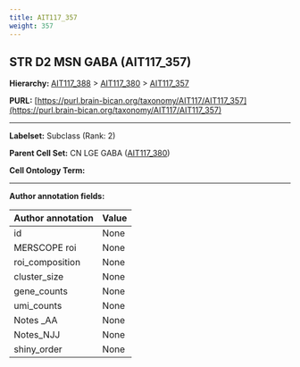 ```yaml
---
title: AIT117_357
weight: 357
---
```

## STR D2 MSN GABA (AIT117_357)
<b>Hierarchy: </b>
[AIT117_388](../AIT117_388) >
[AIT117_380](../AIT117_380) >
[AIT117_357](../AIT117_357)

**PURL:** [https://purl.brain-bican.org/taxonomy/AIT117/AIT117_357](https://purl.brain-bican.org/taxonomy/AIT117/AIT117_357)

---


**Labelset:** Subclass (Rank: 2)

**Parent Cell Set:** CN LGE GABA ([AIT117_380](../AIT117_380))



**Cell Ontology Term:** 

[MARKER GENES.]: #


---

[TRANSFERRED ANNOTATIONS.]: #


[AUTHOR ANNOTATION FIELDS.]: #


**Author annotation fields:**

| Author annotation | Value |
|-------------------|-------|
|id|None|
|MERSCOPE roi|None|
|roi_composition|None|
|cluster_size|None|
|gene_counts|None|
|umi_counts|None|
|Notes _AA|None|
|Notes_NJJ|None|
|shiny_order|None|
